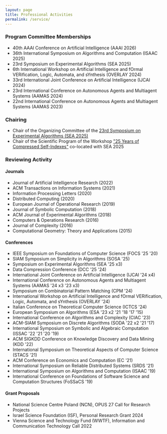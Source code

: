 ```yaml
---
layout: page
title: Professional Activities
permalink: /service/
---
```




### Program Committee Memberships
- 40th AAAI Conference on Artificial Intelligence (AAAI 2026)
- 36th International Symposium on Algorithms and Computation (ISAAC 2025) 
- 23rd Symposium on Experimental Algorithms (SEA 2025)
- 6th International Workshop on Artificial Intelligence and fOrmal VERification, Logic, Automata, and sYnthesis (OVERLAY 2024)
- 33rd International Joint Conference on Artificial Intelligence (IJCAI 2024)
- 23rd International Conference on Autonomous Agents and Multiagent Systems (AAMAS 2024)
- 22nd International Conference on Autonomous Agents and Multiagent Systems (AAMAS 2023)

### Chairing
- Chair of the Organizing Committee of the [23rd Symposium on Experimental Algorithms (SEA 2025)](https://regindex.github.io/sea2025.github.io/index.html)
- Chair of the Scientific Program of the Workshop ["25 Years of Compressed Self-Indexes"](https://regindex.github.io/sea2025.github.io/workshop.html) co-located with SEA 2025

### Reviewing Activity

#### Journals
- Journal of Artificial Intelligence Research (2022)
- ACM Transactions on Information Systems (2021)
- Information Processing Letters (2020)
- Distributed Computing (2020)
- European Journal of Operational Research (2019)
- Journal of Symbolic Computation (2018)
- ACM Journal of Experimental Algorithms (2018)
- Computers & Operations Research (2016)
- Journal of Complexity (2016)
- Computational Geometry: Theory and Applications (2015)

#### Conferences
- IEEE Symposium on Foundations of Computer Science (FOCS '25 '20)
- SIAM Symposium on Simplicity in Algorithms (SOSA '25)
- Symposium on Experimental Algorithms (SEA '25 x3)
- Data Compression Conference (DCC '25 '24)
- International Joint Conference on Artificial Intelligence (IJCAI '24 x4)
- International Conference on Autonomous Agents and Multiagent Systems (AAMAS '24 x3 '23 x3)
- Symposium on Combinatorial Pattern Matching (CPM '24) 
- International Workshop on Artificial Intelligence and fOrmal VERification, Logic, Automata, and sYnthesis (OVERLAY '24)
-  Italian Conference on Theoretical Computer Science (ICTCS '24)
- European Symposium on Algorithms (ESA '23 x2 '21 '18 '17 '15)
- International Conference on Algorithms and Complexity (CIAC '23)
- ACM-SIAM Symposium on Discrete Algorithms (SODA '22 x2 '21 '17)
- International Symposium on Symbolic and Algebraic Computation (ISSAC '22 '21 '20 '19)
- ACM SIGKDD Conference on Knowledge Discovery and Data Mining (KDD '22)
- International Symposium on Theoretical Aspects of Computer Science (STACS '21)
- ACM Conference on Economics and Computation (EC '21)
- International Symposium on Reliable Distributed Systems (SRDS '21)
- International Symposium on Algorithms and Computation (ISAAC '19)
- International Conference on Foundations of Software Science and Computation Structures (FoSSaCS '19)

#### Grant Proposals
- National Science Centre Poland (NCN), OPUS 27 Call for Research Projects
- Israel Science Foundation (ISF), Personal Research Grant 2024
- Vienna Science and Technology Fund (WWTF), Information and Communication Technology Call 2022
